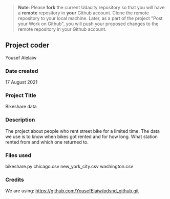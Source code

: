 >**Note**: Please **fork** the current Udacity repository so that you will have a **remote** repository in **your** Github account. Clone the remote repository to your local machine. Later, as a part of the project "Post your Work on Github", you will push your proposed changes to the remote repository in your Github account.

## Project coder
Yousef Alelaiw

### Date created
17 August 2021

### Project Title
Bikeshare data

### Description
The project about people who rent street bike for a limited time. The data we use is to know when bikes got rented and for how long. What station rented from and which one returned to.

### Files used
bikeshare.py
chicago.csv
new_york_city.csv
washington.csv

### Credits
We are using:
https://github.com/YousefElaiw/pdsnd_github.git
